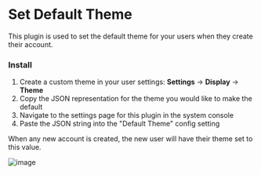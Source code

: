# Set Default Theme

This plugin is used to set the default theme for your users when they create their account.

### Install
1. Create a custom theme in your user settings: **Settings** -> **Display** -> **Theme**
2. Copy the JSON representation for the theme you would like to make the default
3. Navigate to the settings page for this plugin in the system console
4. Paste the JSON string into the "Default Theme" config setting

When any new account is created, the new user will have their theme set to this value.

![image](https://user-images.githubusercontent.com/6913320/112346908-cb634700-8c9c-11eb-9a6a-621a2893c528.png)
